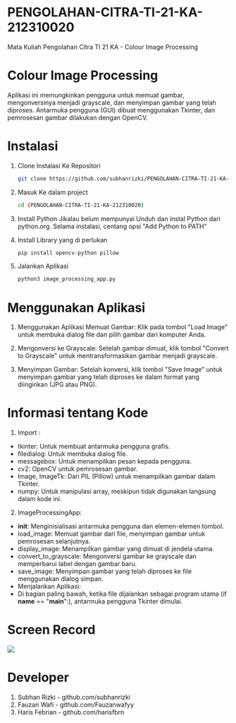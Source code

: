 # PENGOLAHAN-CITRA-TI-21-KA-212310020
Mata Kuliah Pengolahan Citra TI 21 KA - Colour Image Processing 

# Colour Image Processing
Aplikasi ini memungkinkan pengguna untuk memuat gambar, mengonversinya menjadi grayscale, dan menyimpan gambar yang telah diproses. Antarmuka pengguna (GUI) dibuat menggunakan Tkinter, dan pemrosesan gambar dilakukan dengan OpenCV.

# Instalasi
1. Clone Instalasi Ke Repositori
   ```bash
   git clone https://github.com/subhanrizki/PENGOLAHAN-CITRA-TI-21-KA-212310020.git

2. Masuk Ke dalam project
   ```bash
   cd (PENGOLAHAN-CITRA-TI-21-KA-212310020)
   
3. Install Python Jikalau belum mempunyai
   Unduh dan instal Python dari python.org. Selama instalasi, centang opsi "Add Python to PATH"
   
4. Install Library yang di perlukan
   ```bash
   pip install opencv-python pillow

5. Jalankan Aplikasi
   ```bash
   python3 image_processing_app.py

# Menggunakan Aplikasi
1. Menggunakan Aplikasi
Memuat Gambar: Klik pada tombol "Load Image" untuk membuka dialog file dan pilih gambar dari komputer Anda.

2. Mengonversi ke Grayscale:
   Setelah gambar dimuat, klik tombol "Convert to Grayscale" untuk mentransformasikan gambar menjadi grayscale.

3. Menyimpan Gambar:
   Setelah konversi, klik tombol "Save Image" untuk menyimpan gambar yang telah diproses ke dalam format yang diinginkan (JPG atau PNG).

# Informasi tentang Kode
1. Import :
- tkinter: Untuk membuat antarmuka pengguna grafis.
- filedialog: Untuk membuka dialog file.
- messagebox: Untuk menampilkan pesan kepada pengguna.
- cv2: OpenCV untuk pemrosesan gambar.
- Image, ImageTk: Dari PIL (Pillow) untuk menampilkan gambar dalam Tkinter.
- numpy: Untuk manipulasi array, meskipun tidak digunakan langsung dalam kode ini.

2. ImageProcessingApp:
- __init__: Menginisialisasi antarmuka pengguna dan elemen-elemen tombol.
- load_image: Memuat gambar dari file, menyimpan gambar untuk pemrosesan selanjutnya.
- display_image: Menampilkan gambar yang dimuat di jendela utama.
- convert_to_grayscale: Mengonversi gambar ke grayscale dan memperbarui label dengan gambar baru.
- save_image: Menyimpan gambar yang telah diproses ke file menggunakan dialog simpan.
- Menjalankan Aplikasi:
- Di bagian paling bawah, ketika file dijalankan sebagai program utama (if __name__ == "__main__":), antarmuka pengguna Tkinter dimulai.  

# Screen Record
![](https://github.com/subhanrizki/PENGOLAHAN-CITRA-TI-21-KA-212310020/blob/main/2024-10-22%2018-47-09.gif)

# Developer
1. Subhan Rizki - github.com/subhanrizki
2. Fauzan Wafi - github.com/Fauzanwafyy
3. Haris Febrian - github.com/harisfbrn
